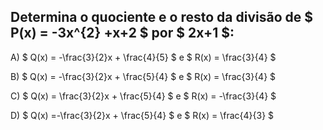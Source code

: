 ## Determina o quociente e o resto da divisão de $ P(x) = -3x^{2} +x+2 $ por $ 2x+1 $: 

A) $ Q(x) = -\frac{3}{2}x + \frac{4}{5}  $ e $ R(x) = \frac{3}{4} $

B) $ Q(x) = -\frac{3}{2}x + \frac{5}{4}    $ e $ R(x) = \frac{3}{4} $ 

C) $ Q(x) = \frac{3}{2}x + \frac{5}{4}   $ e $ R(x) = -\frac{3}{4} $

D) $ Q(x) =-\frac{3}{2}x + \frac{5}{4}   $ e $ R(x) = \frac{4}{3} $